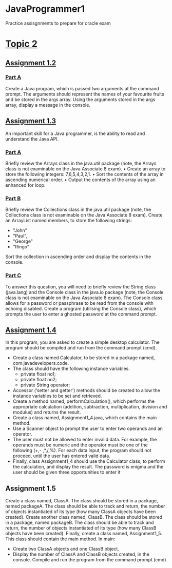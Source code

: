 # JavaProgrammer1
Practice assisgnments to prepare for oracle exam

# [Topic 2](https://github.com/comanoc/JavaProgrammer1/tree/master/Topic2)
## [Assignment 1.2](https://github.com/comanoc/JavaProgrammer1/tree/master/Topic2/Assignment1.2)
### [Part A](https://github.com/comanoc/JavaProgrammer1/blob/master/Topic2/Assignment1.2/PartA.java)
  Create a Java program, which is passed two arguments at the command prompt.
  The arguments should represent the names of your favourite fruits and be stored in
  the args array.
  Using the arguments stored in the args array, display a message in the console.

## [Assignment 1.3](https://github.com/comanoc/JavaProgrammer1/tree/master/Topic2/Assignment1.3)
  An important skill for a Java programmer, is the ability to read and understand the
  Java API.
  
### [Part A](https://github.com/comanoc/JavaProgrammer1/blob/master/Topic2/Assignment1.3/PartA.java)
  Briefly review the Arrays class in the java.util package (note, the Arrays class is not
  examinable on the Java Associate 8 exam).
    • Create an array to store the following integers: 7,6,5,4,3,2,1.
    • Sort the contents of the array in ascending numerical order.
    • Output the contents of the array using an enhanced for loop.
    
### [Part B](https://github.com/comanoc/JavaProgrammer1/blob/master/Topic2/Assignment1.3/PartB.java)
  Briefly review the Collections class in the java.util package (note, the Collections
  class is not examinable on the Java Associate 8 exam).
  Create an ArrayList named members, to store the following strings:
* "John"
* "Paul",
* "George"
* "Ringo"

Sort the collection in ascending order and display the contents in the console.
  
### [Part C](https://github.com/comanoc/JavaProgrammer1/blob/master/Topic2/Assignment1.3/PartC.java)

  To answer this question, you will need to briefly review the String class (java.lang)
  and the Console class in the java.io package (note, the Console class is not
  examinable on the Java Associate 8 exam).
  The Console class allows for a password or passphrase to be read from the console
  with echoing disabled.
  Create a program (utilising the Console class), which prompts the user to enter a
  ghosted password at the command prompt.
  
## [Assignment 1.4](https://github.com/comanoc/JavaProgrammer1/tree/master/Topic2/Assignment1.4)

  In this program, you are asked to create a simple desktop calculator. The program
  should be compiled and run from the command prompt (cmd).
* Create a class named Calculator, to be stored in a package named,
com.javadevelopers.code.
* The class should have the following instance variables.
  * private float no1;
  * private float no2;
  * private String operator;
* Accessor (‘setter and getter’) methods should be created to allow the instance
variables to be set and retrieved.
* Create a method named, performCalculation(), which performs the
appropriate calculation (addition, subtraction, multiplication, division and
modulus) and returns the result.
* Create a class named, Assignment1_4.java, which contains the main
method.
* Use a Scanner object to prompt the user to enter two operands and an
operator.
* The user must not be allowed to enter invalid data. For example, the
operands must be numeric and the operator must be one of the following (+,-
,*,/,%). For each data input, the program should not proceed, until the user
has entered valid data.
* Finally, class Assignment1_4 should use the Calculator class, to perform the
calculation, and display the result.
The password is enigma and the user should be given three opportunities to enter it

## Assignment 1.5
Create a class named, ClassA. The class should be stored in a package, named
packageA. The class should be able to track and return, the number of objects
instantiated of its type (how many ClassA objects have been created).
Create another class named, ClassB. The class should be stored in a package,
named packageB. The class should be able to track and return, the number of
objects instantiated of its type (how many ClassB objects have been created).
Finally, create a class named, Assignment1_5. This class should contain the main
method. In main:
* Create two ClassA objects and one ClassB object.
* Display the number of ClassA and ClassB objects created, in the console.
Compile and run the program from the command prompt (cmd)

